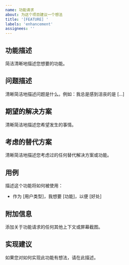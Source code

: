 ```yaml
---
name: 功能请求
about: 为这个项目建议一个想法
title: '[FEATURE] '
labels: 'enhancement'
assignees: ''
---
```


## 功能描述
简洁清晰地描述您想要的功能。

## 问题描述
清晰简洁地描述问题是什么。例如：我总是感到沮丧的是 [...]

## 期望的解决方案
清晰简洁地描述您希望发生的事情。

## 考虑的替代方案
清晰简洁地描述您考虑过的任何替代解决方案或功能。

## 用例
描述这个功能将如何被使用：
- 作为 [用户类型]，我想要 [功能]，以便 [好处]

## 附加信息
添加关于功能请求的任何其他上下文或屏幕截图。

## 实现建议
如果您对如何实现此功能有想法，请在此描述。